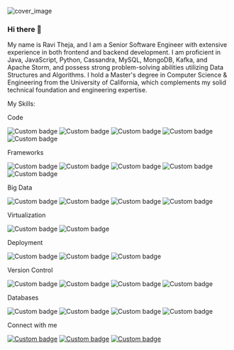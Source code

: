 <!--
**ravitheja990/ravitheja990** is a ✨ _special_ ✨ repository because its `README.md` (this file) appears on your GitHub profile.

Here are some ideas to get you started:

- 🔭 I’m currently working on ...
- 🌱 I’m currently learning ...
- 👯 I’m looking to collaborate on ...
- 🤔 I’m looking for help with ...
- 💬 Ask me about ...
- 📫 How to reach me: ...
- 😄 Pronouns: ...
- ⚡ Fun fact: ...
-->
![cover_image](https://user-images.githubusercontent.com/16048288/212347960-81a97fa4-59f4-4450-9e62-971d26c9ce93.jpg)

### Hi there 👋

My name is Ravi Theja, and I am a Senior Software Engineer with extensive experience in both frontend and backend development. I am proficient in Java, JavaScript, Python, Cassandra, MySQL, MongoDB, Kafka, and Apache Storm, and possess strong problem-solving abilities utilizing Data Structures and Algorithms. I hold a Master's degree in Computer Science & Engineering from the University of California, which complements my solid technical foundation and engineering expertise.

My Skills:

Code

![Custom badge](https://img.shields.io/badge/Code-Java-Red)
![Custom badge](https://img.shields.io/badge/Code-Python-Red)
![Custom badge](https://img.shields.io/badge/Code-Javascript-Red)
![Custom badge](https://img.shields.io/badge/Code-Html-Red)
![Custom badge](https://img.shields.io/badge/Code-Css-Red)


Frameworks

![Custom badge](https://img.shields.io/badge/Frameworks-Spring-blue)
![Custom badge](https://img.shields.io/badge/Frameworks-Play-blue)
![Custom badge](https://img.shields.io/badge/Frameworks-Flask-blue)
![Custom badge](https://img.shields.io/badge/Frameworks-Angular-blue)
![Custom badge](https://img.shields.io/badge/Frameworks-React-blue)

Big Data

![Custom badge](https://img.shields.io/badge/Big_Data-Apache_Storm-red)
![Custom badge](https://img.shields.io/badge/Big_Data-Apache_Kafka-red)
![Custom badge](https://img.shields.io/badge/Big_Data-Elastic_Search-red)
![Custom badge](https://img.shields.io/badge/Big_Data-Kibana-red)

Virtualization

![Custom badge](https://img.shields.io/badge/Virtualization-Docker-purple)
![Custom badge](https://img.shields.io/badge/Virtualization-Kubernetes-purple)

Deployment

![Custom badge](https://img.shields.io/badge/Deployment-Jenkins-pink)
![Custom badge](https://img.shields.io/badge/Deployment-Argo-pink)
![Custom badge](https://img.shields.io/badge/Deployment-AWS-pink)

Version Control

![Custom badge](https://img.shields.io/badge/Version_Control-Git-orange)
![Custom badge](https://img.shields.io/badge/Version_Control-Github-orange)
![Custom badge](https://img.shields.io/badge/Version_Control-Bit_Bucket-orange)
![Custom badge](https://img.shields.io/badge/Version_Control-Gitlab-orange)

Databases

![Custom badge](https://img.shields.io/badge/Databases-MySQL-brown)
![Custom badge](https://img.shields.io/badge/Databases-Cassandra-brown)
![Custom badge](https://img.shields.io/badge/Databases-MongoDB-brown)
![Custom badge](https://img.shields.io/badge/Databases-Postgresql-brown)

Connect with me

[![Custom badge](https://img.shields.io/badge/LinkedIn-Profile-blue)](https://www.linkedin.com/in/travitheja)
[![Custom badge](https://img.shields.io/badge/LinkedIn-Twitter-blue)](https://twitter.com/coderravi)
[![Custom badge](https://img.shields.io/badge/LinkedIn-Leetcode-blue)](https://leetcode.com/lord_voldemort)

